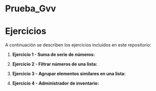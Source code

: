 # Prueba_Gvv
# Ejercicios

A continuación se describen los ejercicios incluidos en este repositorio:

1. **Ejercicio 1 - Suma de serie de números:** 

2. **Ejercicio 2 - Filtrar números de una lista:** 

3. **Ejercicio 3 - Agrupar elementos similares en una lista:** 

4. **Ejercicio 4 - Administrador de inventario:**

   

